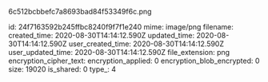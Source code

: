 6c512bcbbefc7a8693bad84f53349f6c.png

id: 24f7163592b245ffbc8240f9f7f1e240
mime: image/png
filename: 
created_time: 2020-08-30T14:14:12.590Z
updated_time: 2020-08-30T14:14:12.590Z
user_created_time: 2020-08-30T14:14:12.590Z
user_updated_time: 2020-08-30T14:14:12.590Z
file_extension: png
encryption_cipher_text: 
encryption_applied: 0
encryption_blob_encrypted: 0
size: 19020
is_shared: 0
type_: 4